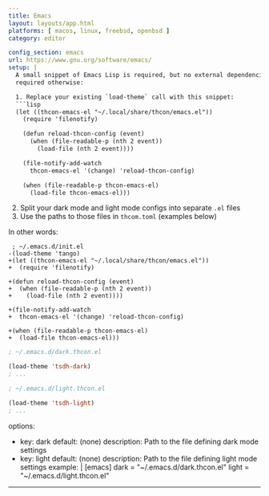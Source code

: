 ```yaml
---
title: Emacs
layout: layouts/app.html
platforms: [ macos, linux, freebsd, openbsd ]
category: editor

config_section: emacs
url: https://www.gnu.org/software/emacs/
setup: |
  A small snippet of Emacs Lisp is required, but no external dependencies are
  required otherwise:

  1. Replace your existing `load-theme` call with this snippet:
  ```lisp
  (let ((thcon-emacs-el "~/.local/share/thcon/emacs.el"))
    (require 'filenotify)

    (defun reload-thcon-config (event)
      (when (file-readable-p (nth 2 event))
        (load-file (nth 2 event))))

    (file-notify-add-watch
      thcon-emacs-el '(change) 'reload-thcon-config)

    (when (file-readable-p thcon-emacs-el)
      (load-file thcon-emacs-el)))
  ```
  2. Split your dark mode and light mode configs into separate `.el` files
  3. Use the paths to those files in `thcom.toml` (examples below)

  In other words:
  ```diff-lisp
   ; ~/.emacs.d/init.el
  -(load-theme 'tango)
  +(let ((thcon-emacs-el "~/.local/share/thcon/emacs.el"))
  +  (require 'filenotify)

  +(defun reload-thcon-config (event)
  +  (when (file-readable-p (nth 2 event))
  +    (load-file (nth 2 event))))

  +(file-notify-add-watch
  +  thcon-emacs-el '(change) 'reload-thcon-config)

  +(when (file-readable-p thcon-emacs-el)
  +  (load-file thcon-emacs-el)))
  ```

  ```lisp
  ; ~/.emacs.d/dark.thcon.el

  (load-theme 'tsdh-dark)
  ; ...
  ```

  ```lisp
  ; ~/.emacs.d/light.thcon.el

  (load-theme 'tsdh-light)
  ; ...
  ```

options:
  - key: dark
    default: (none)
    description: Path to the file defining dark mode settings
  - key: light
    default: (none)
    description: Path to the file defining light mode settings
example: |
  [emacs]
  dark = "~/.emacs.d/dark.thcon.el"
  light = "~/.emacs.d/light.thcon.el"
---
```

